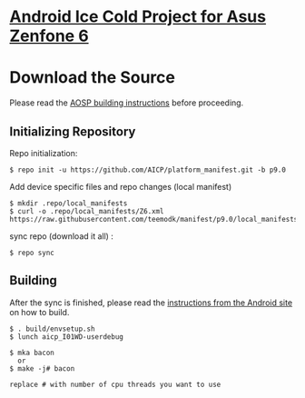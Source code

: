 [Android Ice Cold Project for Asus Zenfone 6](http://aicp-rom.com)
=============================================


Download the Source
===================

Please read the [AOSP building instructions](http://source.android.com/source/index.html) before proceeding.

Initializing Repository
-----------------------

Repo initialization:

    $ repo init -u https://github.com/AICP/platform_manifest.git -b p9.0


Add device specific files and repo changes (local manifest)

    $ mkdir .repo/local_manifests
    $ curl -o .repo/local_manifests/Z6.xml https://raw.githubusercontent.com/teemodk/manifest/p9.0/local_manifests/Z6.xml
     

sync repo (download it all) :

    $ repo sync



Building
--------

After the sync is finished, please read the [instructions from the Android site](http://s.android.com/source/building.html) on how to build.

    $ . build/envsetup.sh
    $ lunch aicp_I01WD-userdebug

    $ mka bacon 
      or
    $ make -j# bacon
    
    replace # with number of cpu threads you want to use
